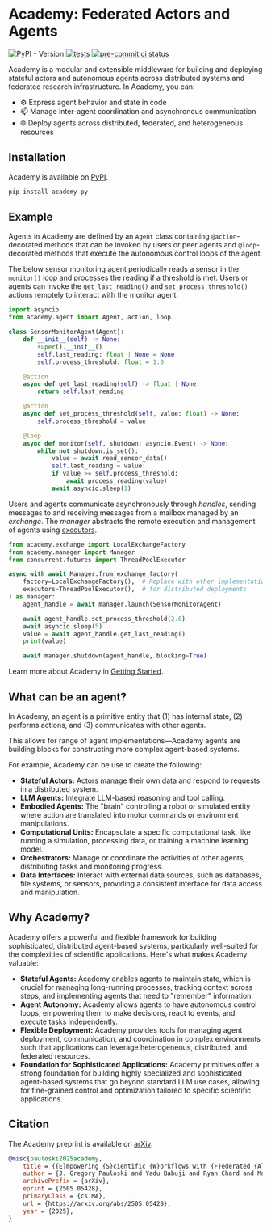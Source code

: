 # Academy: Federated Actors and Agents

![PyPI - Version](https://img.shields.io/pypi/v/academy-py)
[![tests](https://github.com/proxystore/academy/actions/workflows/tests.yml/badge.svg)](https://github.com/proxystore/academy/actions)
[![pre-commit.ci status](https://results.pre-commit.ci/badge/github/proxystore/academy/main.svg)](https://results.pre-commit.ci/latest/github/proxystore/academy/main)

Academy is a modular and extensible middleware for building and deploying stateful actors and autonomous agents across distributed systems and federated research infrastructure.
In Academy, you can:

* ⚙️  Express agent behavior and state in code
* 📫 Manage inter-agent coordination and asynchronous communication
* 🌐 Deploy agents across distributed, federated, and heterogeneous resources

## Installation

Academy is available on [PyPI](https://pypi.org/project/academy-py/).

```bash
pip install academy-py
```

## Example

Agents in Academy are defined by an `Agent` class containing `@action`-decorated methods that can be invoked by users or peer agents and `@loop`-decorated methods that execute the autonomous control loops of the agent.

The below sensor monitoring agent periodically reads a sensor in the `monitor()` loop and processes the reading if a threshold is met.
Users or agents can invoke the `get_last_reading()` and `set_process_threshold()` actions remotely to interact with the monitor agent.

```python
import asyncio
from academy.agent import Agent, action, loop

class SensorMonitorAgent(Agent):
    def __init__(self) -> None:
        super().__init__()
        self.last_reading: float | None = None
        self.process_threshold: float = 1.0

    @action
    async def get_last_reading(self) -> float | None:
        return self.last_reading

    @action
    async def set_process_threshold(self, value: float) -> None:
        self.process_threshold = value

    @loop
    async def monitor(self, shutdown: asyncio.Event) -> None:
        while not shutdown.is_set():
            value = await read_sensor_data()
            self.last_reading = value:
            if value >= self.process_threshold:
                await process_reading(value)
            await asyncio.sleep(1)
```

Users and agents communicate asynchronously through *handles*, sending messages to and receiving messages from a mailbox managed by an *exchange*.
The *manager* abstracts the remote execution and management of agents using [executors](https://docs.python.org/3/library/concurrent.futures.html).

```python
from academy.exchange import LocalExchangeFactory
from academy.manager import Manager
from concurrent.futures import ThreadPoolExecutor

async with await Manager.from_exchange_factory(
    factory=LocalExchangeFactory(),  # Replace with other implementations
    executors=ThreadPoolExecutor(),  # for distributed deployments
) as manager:
    agent_handle = await manager.launch(SensorMonitorAgent)

    await agent_handle.set_process_threshold(2.0)
    await asyncio.sleep(5)
    value = await agent_handle.get_last_reading()
    print(value)

    await manager.shutdown(agent_handle, blocking=True)
```

Learn more about Academy in [Getting Started](https://academy.proxystore.dev/latest/get-started).

## What can be an agent?

In Academy, an agent is a primitive entity that (1) has internal state, (2) performs actions, and (3) communicates with other agents.

This allows for range of agent implementations—Academy agents are building blocks for constructing more complex agent-based systems.

For example, Academy can be use to create the following:

* **Stateful Actors:** Actors manage their own data and respond to requests in a distributed system.
* **LLM Agents:** Integrate LLM-based reasoning and tool calling.
* **Embodied Agents:** The "brain" controlling a robot or simulated entity where action are translated into motor commands or environment manipulations.
* **Computational Units:** Encapsulate a specific computational task, like running a simulation, processing data, or training a machine learning model.
* **Orchestrators:** Manage or coordinate the activities of other agents, distributing tasks and monitoring progress.
* **Data Interfaces:** Interact with external data sources, such as databases, file systems, or sensors, providing a consistent interface for data access and manipulation.

## Why Academy?

Academy offers a powerful and flexible framework for building sophisticated, distributed agent-based systems, particularly well-suited for the complexities of scientific applications.
Here's what makes Academy valuable:

* **Stateful Agents:** Academy enables agents to maintain state, which is crucial for managing long-running processes, tracking context across steps, and implementing agents that need to "remember" information.
* **Agent Autonomy:** Academy allows agents to have autonomous control loops, empowering them to make decisions, react to events, and execute tasks independently.
* **Flexible Deployment:** Academy provides tools for managing agent deployment, communication, and coordination in complex environments such that applications can leverage heterogeneous, distributed, and federated resources.
* **Foundation for Sophisticated Applications:** Academy primitives offer a strong foundation for building highly specialized and sophisticated agent-based systems that go beyond standard LLM use cases, allowing for fine-grained control and optimization tailored to specific scientific applications.

## Citation

The Academy preprint is available on [arXiv](https://arxiv.org/abs/2505.05428).

```bibtex
@misc{pauloski2025academy,
    title = {{E}mpowering {S}cientific {W}orkflows with {F}ederated {A}gents},
    author = {J. Gregory Pauloski and Yadu Babuji and Ryan Chard and Mansi Sakarvadia and Kyle Chard and Ian Foster},
    archivePrefix = {arXiv},
    eprint = {2505.05428},
    primaryClass = {cs.MA},
    url = {https://arxiv.org/abs/2505.05428},
    year = {2025},
}
```
